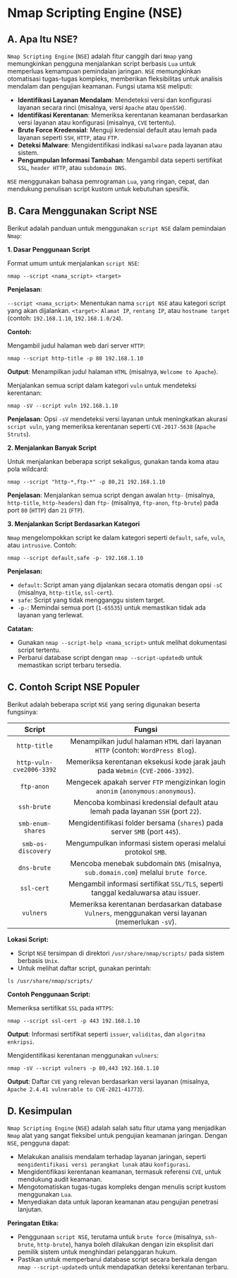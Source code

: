 # Nmap Scripting Engine (NSE)

## A. Apa Itu NSE?

`Nmap Scripting Engine` (`NSE`) adalah fitur canggih dari `Nmap` yang memungkinkan pengguna menjalankan script berbasis `Lua` untuk memperluas kemampuan pemindaian jaringan. `NSE` memungkinkan otomatisasi tugas-tugas kompleks, memberikan fleksibilitas untuk analisis mendalam dan pengujian keamanan. Fungsi utama `NSE` meliputi:
- **Identifikasi Layanan Mendalam**: Mendeteksi versi dan konfigurasi layanan secara rinci (misalnya, versi `Apache` atau `OpenSSH`).
- **Identifikasi Kerentanan**: Memeriksa kerentanan keamanan berdasarkan versi layanan atau konfigurasi (misalnya, `CVE` tertentu).
- **Brute Force Kredensial**: Menguji kredensial default atau lemah pada layanan seperti `SSH`, `HTTP`, atau `FTP`.
- **Deteksi Malware**: Mengidentifikasi indikasi `malware` pada layanan atau sistem.
- **Pengumpulan Informasi Tambahan**: Mengambil data seperti sertifikat `SSL`, `header HTTP`, atau `subdomain DNS`.

`NSE` menggunakan bahasa pemrograman `Lua`, yang ringan, cepat, dan mendukung penulisan script kustom untuk kebutuhan spesifik.

## B. Cara Menggunakan Script NSE

Berikut adalah panduan untuk menggunakan `script NSE` dalam pemindaian `Nmap`:

**1. Dasar Penggunaan Script**

   Format umum untuk menjalankan `script NSE`:

   ```
   nmap --script <nama_script> <target>
   ```

   **Penjelasan**:

   `--script <nama_script>`: Menentukan nama `script NSE` atau kategori script yang akan dijalankan.
   `<target>`: `Alamat IP`, `rentang IP`, atau `hostname target` (contoh: `192.168.1.10`, `192.168.1.0/24`).

   **Contoh:**

   Mengambil judul halaman web dari server `HTTP`:

   ```
   nmap --script http-title -p 80 192.168.1.10
   ```

   **Output**: Menampilkan judul halaman `HTML` (misalnya, `Welcome to Apache`).

   Menjalankan semua script dalam kategori `vuln` untuk mendeteksi kerentanan:

   ```
   nmap -sV --script vuln 192.168.1.10
   ```

   **Penjelasan**: Opsi `-sV` mendeteksi versi layanan untuk meningkatkan akurasi `script vuln`, yang memeriksa kerentanan seperti `CVE-2017-5638` (`Apache Struts`).

**2. Menjalankan Banyak Script**

   Untuk menjalankan beberapa script sekaligus, gunakan tanda koma atau pola wildcard:

   ```
   nmap --script "http-*,ftp-*" -p 80,21 192.168.1.10
   ```

   **Penjelasan**: Menjalankan semua script dengan awalan `http-` (misalnya, `http-title`, `http-headers`) dan `ftp-` (misalnya, `ftp-anon`, `ftp-brute`) pada port `80` (`HTTP`) dan `21` (`FTP`).

**3. Menjalankan Script Berdasarkan Kategori**

   `Nmap` mengelompokkan script ke dalam kategori seperti `default`, `safe`, `vuln`, atau `intrusive`. Contoh:

   ```
   nmap --script default,safe -p- 192.168.1.10
   ```

   **Penjelasan:**
   - `default`: Script aman yang dijalankan secara otomatis dengan opsi `-sC` (misalnya, `http-title`, `ssl-cert`).
   - `safe`: Script yang tidak mengganggu sistem target.
   - `-p-`: Memindai semua port (`1-65535`) untuk memastikan tidak ada layanan yang terlewat.

   **Catatan:**
   - Gunakan `nmap --script-help <nama_script>` untuk melihat dokumentasi script tertentu.
   - Perbarui database script dengan `nmap --script-updatedb` untuk memastikan script terbaru tersedia.


## C. Contoh Script NSE Populer

Berikut adalah beberapa script `NSE` yang sering digunakan beserta fungsinya:

| Script | Fungsi |
|:--:|:--:|
| `http-title` | Menampilkan judul halaman `HTML` dari layanan `HTTP` (contoh: `WordPress Blog`). |
| `http-vuln-cve2006-3392` | Memeriksa kerentanan eksekusi kode jarak jauh pada `Webmin` (`CVE-2006-3392`). |
| `ftp-anon` | Mengecek apakah server `FTP` mengizinkan login `anonim` (`anonymous:anonymous`). |
| `ssh-brute` | Mencoba kombinasi kredensial default atau lemah pada layanan `SSH` (port `22`). |
| `smb-enum-shares` | Mengidentifikasi folder bersama (`shares`) pada server `SMB` (port `445`). |
| `smb-os-discovery` | Mengumpulkan informasi sistem operasi melalui protokol `SMB`. |
| `dns-brute` | Mencoba menebak subdomain `DNS` (misalnya, `sub.domain.com`) melalui `brute force`. |
| `ssl-cert` | Mengambil informasi sertifikat `SSL/TLS`, seperti tanggal kedaluwarsa atau issuer. |
| `vulners` | Memeriksa kerentanan berdasarkan database `Vulners`, menggunakan versi layanan (memerlukan `-sV`). |

**Lokasi Script:**
- Script `NSE` tersimpan di direktori `/usr/share/nmap/scripts/` pada sistem berbasis `Unix`.
- Untuk melihat daftar script, gunakan perintah:

```
ls /usr/share/nmap/scripts/
```

**Contoh Penggunaan Script:**

Memeriksa sertifikat `SSL` pada `HTTPS`:

```
nmap --script ssl-cert -p 443 192.168.1.10
```

**Output**: Informasi sertifikat seperti `issuer`, `validitas`, dan `algoritma enkripsi`.

Mengidentifikasi kerentanan menggunakan `vulners`:

```
nmap -sV --script vulners -p 80,443 192.168.1.10
```

**Output**: Daftar `CVE` yang relevan berdasarkan versi layanan (misalnya, `Apache 2.4.41 vulnerable to CVE-2021-41773`).

## D. Kesimpulan

`Nmap Scripting Engine` (`NSE`) adalah salah satu fitur utama yang menjadikan `Nmap` alat yang sangat fleksibel untuk pengujian keamanan jaringan. Dengan `NSE`, pengguna dapat:
- Melakukan analisis mendalam terhadap layanan jaringan, seperti `mengidentifikasi versi perangkat lunak` atau `konfigurasi`.
- Mengidentifikasi kerentanan keamanan, termasuk referensi `CVE`, untuk mendukung audit keamanan.
- Mengotomatiskan tugas-tugas kompleks dengan menulis script kustom menggunakan `Lua`.
- Menyediakan data untuk laporan keamanan atau pengujian penetrasi lanjutan.

**Peringatan Etika:**
- Penggunaan `script NSE`, terutama untuk `brute force` (misalnya, `ssh-brute`, `http-brute`), hanya boleh dilakukan dengan izin eksplisit dari pemilik sistem untuk menghindari pelanggaran hukum.
- Pastikan untuk memperbarui database script secara berkala dengan `nmap --script-updatedb` untuk mendapatkan deteksi kerentanan terbaru.
